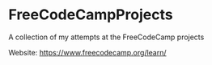 # FreeCodeCampProjects
 A collection of my attempts at the FreeCodeCamp projects

 Website:
 https://www.freecodecamp.org/learn/
